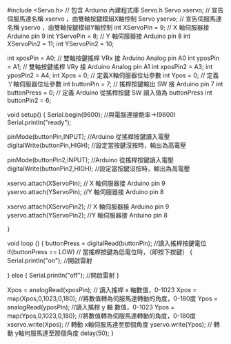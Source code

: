 #include <Servo.h>        // 包含 Arduino 內建程式庫 Servo.h
Servo xservo;             // 宣告伺服馬達名稱 xservo ，由雙軸按鍵模組X軸控制
Servo yservo;             // 宣告伺服馬達名稱 yservo ，由雙軸按鍵模組Y軸控制
int XServoPin = 9;        // X 軸伺服器接 Arduino pin 9
int YServoPin = 8;        // Y 軸伺服器接 Arduino pin 8
int XServoPin2 = 11;
int YServoPin2 = 10;

int xposPin = A0;         // 雙軸按鍵搖桿 VRx 接 Arduino Analog pin A0
int yposPin = A1;         // 雙軸按鍵搖桿 VRy 接 Arduino Analog pin A1
int xposPin2 = A3;
int yposPin2 = A4;
int Xpos = 0;             // 定義X軸伺服器位址參數
int Ypos = 0;             // 定義丫軸伺服器位址參數
int buttonPin = 7;        // 搖桿按鍵輸出 SW 接 Arduino pin 7
int buttonPress = 0;      // 定義 Arduino 從搖桿按鍵 SW 讀入值為 buttonPress 
int buttonPin2 = 6;        

void setup() {
  Serial.begin(9600);         //與電腦連接鲍率->(9600)
  Serial.println("ready");
      
  pinMode(buttonPin,INPUT);      //Arduino 從搖桿按鍵讀入電壓
  digitalWrite(buttonPin,HIGH);  //設定當按鍵沒按時，輸出為高電壓

  pinMode(buttonPin2,INPUT);      //Arduino 從搖桿按鍵讀入電壓
  digitalWrite(buttonPin2,HIGH);  //設定當按鍵沒按時，輸出為高電壓
  
  xservo.attach(XServoPin);      // X 軸伺服器接 Arduino pin 9
  yservo.attach(YServoPin);      //Y 軸伺服器接 Arduino pin 8

  xservo.attach(XServoPin2);      // X 軸伺服器接 Arduino pin 9
  yservo.attach(YServoPin2);      //Y 軸伺服器接 Arduino pin 8

}

void loop () {
buttonPress = digitalRead(buttonPin);    //讀入搖桿按鍵電位
  if(buttonPress == LOW)                 // 當搖桿按鍵為低電位時，（即按下按鍵）
  {
   Serial.println("on");       //開啟雷射
  
  }
  else
  {
   Serial.println("off");       //開啟雷射
  }
  
  Xpos = analogRead(xposPin);            // 讀入搖桿 x 軸數值，0-1023
  Xpos = map(Xpos,0,1023,0,180);         //將數值轉為伺服馬達轉動的角度，0-180度
  Ypos = analogRead(yposPin);            //讀入搖桿 y 軸 數值，0-1023
  Ypos = map(Ypos,0,1023,0,180);         //將數值轉為伺服馬達轉動的角度，0-180度
  xservo.write(Xpos);                    // 轉動 x軸伺服馬達至那個角度
  yservo.write(Ypos);                    // 轉動 y軸何服馬達至那個角度
  delay(50);
}
